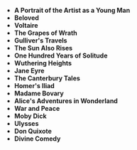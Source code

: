 <ul>
 <li><b><a target="_blank" href="https://github.com/manjunath5496/The-Greatest-Books-1-to-50/blob/master/gbb(1).pdf" style="text-decoration:none;">A Portrait of the Artist as a Young Man</a></b></li>
  
<li><b><a target="_blank" href="https://github.com/manjunath5496/The-Greatest-Books-1-to-50/blob/master/gbb(2).pdf" style="text-decoration:none;">Beloved</a></b></li>

<li><b><a target="_blank" href="https://github.com/manjunath5496/The-Greatest-Books-1-to-50/blob/master/gbb(3).pdf" style="text-decoration:none;">Voltaire</a></b></li>
  
<li><b><a target="_blank" href="https://github.com/manjunath5496/The-Greatest-Books-1-to-50/blob/master/gbb(4).pdf" style="text-decoration:none;"> The Grapes of Wrath</a></b></li>
                               
  <li><b><a target="_blank" href="https://github.com/manjunath5496/The-Greatest-Books-1-to-50/blob/master/gbb(5).pdf" style="text-decoration:none;"> Gulliver's Travels </a></b></li>   

<li><b><a target="_blank" href="https://github.com/manjunath5496/The-Greatest-Books-1-to-50/blob/master/gbb(6).pdf" style="text-decoration:none;">The Sun Also Rises</a></b></li>
  
<li><b><a target="_blank" href="https://github.com/manjunath5496/The-Greatest-Books-1-to-50/blob/master/gbb(7).pdf" style="text-decoration:none;">One Hundred Years of Solitude</a></b></li>

<li><b><a target="_blank" href="https://github.com/manjunath5496/The-Greatest-Books-1-to-50/blob/master/gbb(8).pdf" style="text-decoration:none;">Wuthering Heights</a></b></li>
  
<li><b><a target="_blank" href="https://github.com/manjunath5496/The-Greatest-Books-1-to-50/blob/master/gbb(9).pdf" style="text-decoration:none;"> Jane Eyre </a></b></li>
                               
<li><b><a target="_blank" href="https://github.com/manjunath5496/The-Greatest-Books-1-to-50/blob/master/gbb(10).pdf" style="text-decoration:none;">The Canterbury Tales </a></b></li>
  
<li><b><a target="_blank" href="https://github.com/manjunath5496/The-Greatest-Books-1-to-50/blob/master/gbb(11).pdf" style="text-decoration:none;">Homer's Iliad </a></b></li>
                               
  <li><b><a target="_blank" href="https://github.com/manjunath5496/The-Greatest-Books-1-to-50/blob/master/gbb(12).pdf" style="text-decoration:none;"> Madame Bovary</a></b></li>   

<li><b><a target="_blank" href="https://github.com/manjunath5496/The-Greatest-Books-1-to-50/blob/master/gbb(13).pdf" style="text-decoration:none;">Alice's Adventures in Wonderland </a></b></li>
  
<li><b><a target="_blank" href="https://github.com/manjunath5496/The-Greatest-Books-1-to-50/blob/master/gbb(14).pdf" style="text-decoration:none;">War and Peace</a></b></li>

<li><b><a target="_blank" href="https://github.com/manjunath5496/The-Greatest-Books-1-to-50/blob/master/gbb(15).pdf" style="text-decoration:none;">Moby Dick</a></b></li>
  
<li><b><a target="_blank" href="https://github.com/manjunath5496/The-Greatest-Books-1-to-50/blob/master/gbb(16).pdf" style="text-decoration:none;"> Ulysses</a></b></li>

   <li><b><a target="_blank" href="https://github.com/manjunath5496/The-Greatest-Books-1-to-50/blob/master/gbb(17).pdf" style="text-decoration:none;"> Don Quixote</a></b></li>   

<li><b><a target="_blank" href="https://github.com/manjunath5496/The-Greatest-Books-1-to-50/blob/master/gbb(18).pdf" style="text-decoration:none;">Divine Comedy</a></b></li>
  

</ul>
